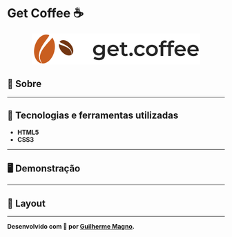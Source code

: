 # Get Coffee ☕
<p align="center">
<img src="img/logo.svg" alt="Get Coffee" title="Get Coffee">
</p>

## 📖 Sobre   


---

## 🚀 Tecnologias e ferramentas utilizadas
- **HTML5**
- **CSS3**

---

## 🖥️ Demonstração


---

## 🔖 Layout


---

**Desenvolvido com 🤎 por [Guilherme Magno](https://github.com/devmagno/).**